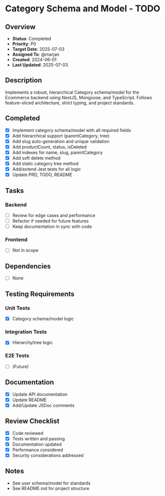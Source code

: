 # Category Schema and Model - TODO

## Overview
- **Status**: Completed
- **Priority**: P0
- **Target Date**: 2025-07-03
- **Assigned To**: @marjan
- **Created**: 2024-06-01
- **Last Updated**: 2025-07-03

## Description
Implements a robust, hierarchical Category schema/model for the Ecommerce backend using NestJS, Mongoose, and TypeScript. Follows feature-sliced architecture, strict typing, and project standards.

## Completed
- [x] Implement category schema/model with all required fields
- [x] Add hierarchical support (parentCategory, tree)
- [x] Add slug auto-generation and unique validation
- [x] Add productCount, status, isDeleted
- [x] Add indexes for name, slug, parentCategory
- [x] Add soft delete method
- [x] Add static category tree method
- [x] Add/extend Jest tests for all logic
- [x] Update PRD, TODO, README

## Tasks
### Backend
- [ ] Review for edge cases and performance
- [ ] Refactor if needed for future features
- [ ] Keep documentation in sync with code
### Frontend
- [ ] Not in scope

## Dependencies
- [ ] None

## Testing Requirements
### Unit Tests
- [x] Category schema/model logic
### Integration Tests
- [x] Hierarchy/tree logic
### E2E Tests
- [ ] (Future)

## Documentation
- [x] Update API documentation
- [x] Update README
- [x] Add/Update JSDoc comments

## Review Checklist
- [x] Code reviewed
- [x] Tests written and passing
- [x] Documentation updated
- [x] Performance considered
- [x] Security considerations addressed

## Notes
- See user schema/model for standards
- See README.md for project structure
